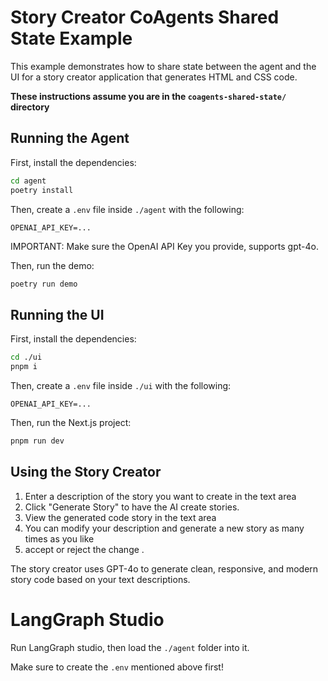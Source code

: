 # Story Creator CoAgents Shared State Example

This example demonstrates how to share state between the agent and the UI for a story creator application that generates HTML and CSS code.

**These instructions assume you are in the `coagents-shared-state/` directory**

## Running the Agent

First, install the dependencies:

```sh
cd agent
poetry install
```

Then, create a `.env` file inside `./agent` with the following:

```
OPENAI_API_KEY=...
```

IMPORTANT:
Make sure the OpenAI API Key you provide, supports gpt-4o.

Then, run the demo:

```sh
poetry run demo
```

## Running the UI

First, install the dependencies:

```sh
cd ./ui
pnpm i
```

Then, create a `.env` file inside `./ui` with the following:

```
OPENAI_API_KEY=...
```

Then, run the Next.js project:

```sh
pnpm run dev
```

## Using the Story Creator

1. Enter a description of the story you want to create in the text area
2. Click "Generate Story" to have the AI create stories.
3. View the generated code story in the text area
4. You can modify your description and generate a new story as many times as you like
5. accept or reject the change .

The story creator uses GPT-4o to generate clean, responsive, and modern story code based on your text descriptions.

# LangGraph Studio

Run LangGraph studio, then load the `./agent` folder into it.

Make sure to create the `.env` mentioned above first!
